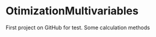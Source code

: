 OtimizationMultivariables
=========================
First project on GitHub for test.
Some calculation methods
